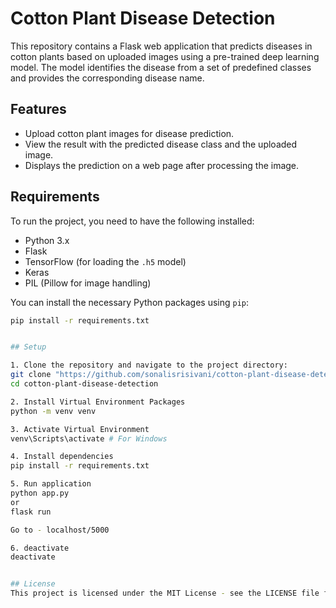 # Cotton Plant Disease Detection

This repository contains a Flask web application that predicts diseases in cotton plants based on uploaded images using a pre-trained deep learning model. The model identifies the disease from a set of predefined classes and provides the corresponding disease name.

## Features

- Upload cotton plant images for disease prediction.
- View the result with the predicted disease class and the uploaded image.
- Displays the prediction on a web page after processing the image.

## Requirements

To run the project, you need to have the following installed:

- Python 3.x
- Flask
- TensorFlow (for loading the `.h5` model)
- Keras
- PIL (Pillow for image handling)

You can install the necessary Python packages using `pip`:

```bash
pip install -r requirements.txt


## Setup

1. Clone the repository and navigate to the project directory:
git clone "https://github.com/sonalisrisivani/cotton-plant-disease-detection"
cd cotton-plant-disease-detection

2. Install Virtual Environment Packages
python -m venv venv 

3. Activate Virtual Environment
venv\Scripts\activate # For Windows

4. Install dependencies 
pip install -r requirements.txt

5. Run application 
python app.py 
or
flask run 

Go to - localhost/5000

6. deactivate 
deactivate


## License
This project is licensed under the MIT License - see the LICENSE file for details.
